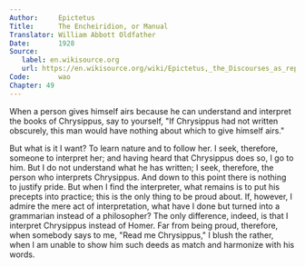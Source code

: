 ```yaml
---
Author:     Epictetus  
Title:      The Encheiridion, or Manual  
Translator: William Abbott Oldfather  
Date:       1928  
Source: 
   label: en.wikisource.org
   url: https://en.wikisource.org/wiki/Epictetus,_the_Discourses_as_reported_by_Arrian,_the_Manual,_and_Fragments/Manual 
Code:       wao  
Chapter: 49
---
```


When a person gives himself airs because he can understand and interpret the
books of Chrysippus, say to yourself, "If Chrysippus had not written obscurely,
this man would have nothing about which to give himself airs."

But what is it I want? To learn nature and to follow her. I seek, therefore,
someone to interpret her; and having heard that Chrysippus does so, I go to
him. But I do not understand what he has written; I seek, therefore, the person
who interprets Chrysippus. And down to this point there is nothing to justify
pride. But when I find the interpreter, what remains is to put his precepts
into practice; this is the only thing to be proud about. If, however, I admire
the mere act of interpretation, what have I done but turned into a grammarian
instead of a philosopher? The only difference, indeed, is that I interpret
Chrysippus instead of Homer. Far from being proud, therefore, when somebody
says to me, "Read me Chrysippus," I blush the rather, when I am unable to show
him such deeds as match and harmonize with his words.


